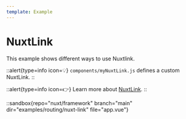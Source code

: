```yaml
---
template: Example
---
```


# NuxtLink

This example shows different ways to use Nuxtlink.

::alert{type=info icon=💡}
`components/myNuxtLink.js` defines a custom NuxtLink.
::

::alert{type=info icon=👉}
Learn more about [NuxtLink](/docs/usage/nuxt-link).
::

::sandbox{repo="nuxt/framework" branch="main" dir="examples/routing/nuxt-link" file="app.vue"}
